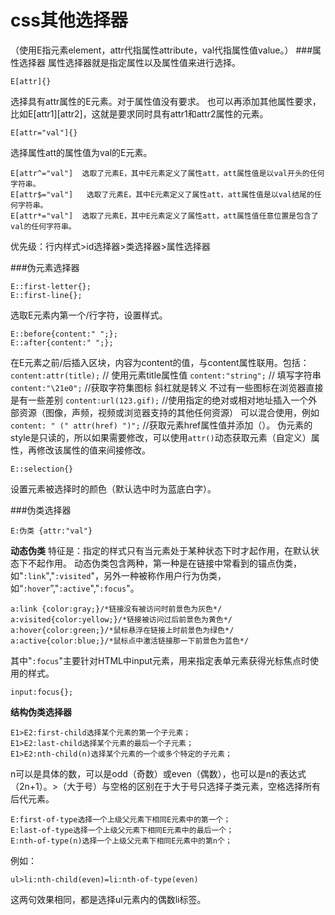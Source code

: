 css其他选择器
===================
（使用E指元素element，attr代指属性attribute，val代指属性值value。）
###属性选择器
属性选择器就是指定属性以及属性值来进行选择。


    E[attr]{}
选择具有attr属性的E元素。对于属性值没有要求。
也可以再添加其他属性要求，比如E[attr1][attr2]，这就是要求同时具有attr1和attr2属性的元素。

    E[attr="val"]{}
选择属性att的属性值为val的E元素。

    E[attr^="val"]	选取了元素E，其中E元素定义了属性att，att属性值是以val开头的任何字符串。
    E[attr$="val"]	 选取了元素E，其中E元素定义了属性att，att属性值是以val结尾的任何字符串。
    E[attr*="val"]	选取了元素E，其中E元素定义了属性att，att属性值任意位置是包含了val的任何字符串。


优先级：行内样式>id选择器>类选择器>属性选择器

###伪元素选择器

    E::first-letter{};
    E::first-line{};
选取E元素内第一个/行字符，设置样式。

    E::before{content:" ";};
    E::after{content:" ";};   
在E元素之前/后插入区块，内容为content的值，与content属性联用。包括：
`content:attr(title);` // 使用元素title属性值
`content:"string";` // 填写字符串
`content:"\21e0";` //获取字符集图标 斜杠就是转义 不过有一些图标在浏览器直接是有一些差别
`content:url(123.gif);` //使用指定的绝对或相对地址插入一个外部资源（图像，声频，视频或浏览器支持的其他任何资源）
可以混合使用，例如`content: " (" attr(href) ")";` //获取元素href属性值并添加（）。
伪元素的style是只读的，所以如果需要修改，可以使用`attr()`动态获取元素（自定义）属性，再修改该属性的值来间接修改。

    E::selection{}
设置元素被选择时的颜色（默认选中时为蓝底白字）。

###伪类选择器

    E:伪类 {attr:"val"}
**动态伪类**
特征是：指定的样式只有当元素处于某种状态下时才起作用，在默认状态下不起作用。
动态伪类包含两种，第一种是在链接中常看到的锚点伪类，如"`:link`","`:visited`"，另外一种被称作用户行为伪类，如“`:hover`”,"`:active`","`:focus`"。

	a:link {color:gray;}/*链接没有被访问时前景色为灰色*/
	a:visited{color:yellow;}/*链接被访问过后前景色为黄色*/
	a:hover{color:green;}/*鼠标悬浮在链接上时前景色为绿色*/
	a:active{color:blue;}/*鼠标点中激活链接那一下前景色为蓝色*/
其中"`:focus`"主要针对HTML中input元素，用来指定表单元素获得光标焦点时使用的样式。

    input:focus{};


**结构伪类选择器**

    E1>E2:first-child选择某个元素的第一个子元素；
    E1>E2:last-child选择某个元素的最后一个子元素；
    E1>E2:nth-child(n)选择某个元素的一个或多个特定的子元素；
n可以是具体的数，可以是odd（奇数）或even（偶数），也可以是n的表达式（2n+1）。>（大于号）与空格的区别在于大于号只选择子类元素，空格选择所有后代元素。
    
    E:first-of-type选择一个上级父元素下相同E元素中的第一个；
    E:last-of-type选择一个上级父元素下相同E元素中的最后一个；
    E:nth-of-type(n)选择一个上级父元素下相同E元素中的第n个；
例如：

    ul>li:nth-child(even)=li:nth-of-type(even)
这两句效果相同，都是选择ul元素内的偶数li标签。




